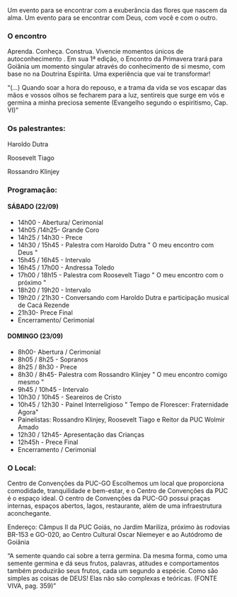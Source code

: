Um evento para se encontrar com a exuberância das flores que nascem da alma. Um evento para se encontrar com Deus, com você e com o outro.

### O encontro
Aprenda. Conheça. Construa. Vivencie momentos únicos de autoconhecimento . Em sua 1ª edição, o Encontro da Primavera trará para Goiânia um momento singular através do conhecimento de si mesmo, com base no na Doutrina Espírita. Uma experiência que vai te transformar!

“(...) Quando soar a hora do repouso, e a trama da vida se vos escapar das mãos e vossos olhos se fecharem para a luz, sentireis que surge em vós e germina a minha preciosa semente (Evangelho segundo o espiritismo,  Cap. VI)”

### Os palestrantes:
Haroldo Dutra

Roosevelt Tiago

Rossandro Klinjey


### Programação:

#### SÁBADO (22/09)
- 14h00 - Abertura/ Cerimonial
- 14h05 /14h25- Grande Coro
- 14h25 / 14h30 - Prece
- 14h30 / 15h45 - Palestra  com Haroldo Dutra " O meu encontro com Deus " 
- 15h45 / 16h45 - Intervalo
- 16h45 / 17h00 - Andressa Toledo
- 17h00 / 18h15 - Palestra com Roosevelt Tiago " O meu encontro com o próximo " 
- 18h20 / 19h20 - Intervalo
- 19h20 / 21h30 - Conversando com Haroldo Dutra e participação  musical de Cacá  Rezende
- 21h30- Prece Final
- Encerramento/ Cerimonial 

#### DOMINGO  (23/09)
- 8h00- Abertura / Cerimonial
- 8h05 / 8h25 -  Sopranos 
- 8h25 / 8h30 - Prece
- 8h30 / 8h45- Palestra com Rossandro Klinjey  " O meu encontro comigo mesmo " 
- 9h45 / 10h45 - Intervalo
- 10h30 / 10h45 -  Seareiros de Cristo
- 10h45 / 12h30 - Painel Interreligioso " Tempo de Florescer: Fraternidade Agora" 
- Painelistas: Rossandro Klinjey, Roosevelt Tiago e Reitor da PUC Wolmir Amado
- 12h30 / 12h45- Apresentação  das Crianças 
- 12h45h - Prece Final
- Encerramento / Cerimonial

### O Local:
Centro de Convenções da PUC-GO
Escolhemos um local que proporciona comodidade, tranquilidade e bem-estar, e o Centro  de Convenções da PUC é o espaço ideal. O centro de Convenções da PUC-GO possui praças internas, espaços abertos, lagos, restaurante, além de uma infraestrutura aconchegante.

Endereço: Câmpus II da PUC Goiás, no Jardim Mariliza, próximo às rodovias BR-153 e GO-020, ao Centro Cultural Oscar Niemeyer e ao Autódromo de Goiânia


“A semente quando cai sobre a terra germina. Da mesma forma, como uma semente germina e dá seus frutos, palavras, atitudes e comportamentos também produzirão seus frutos, cada um segundo a espécie. Como são simples as coisas de DEUS! Elas não são complexas e teóricas. (FONTE VIVA, pag. 359)”
